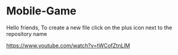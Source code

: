 # Mobile-Game
Hello friends,
To create a new file click on the plus icon next to the repository name

https://www.youtube.com/watch?v=tWCofZtnLlM
